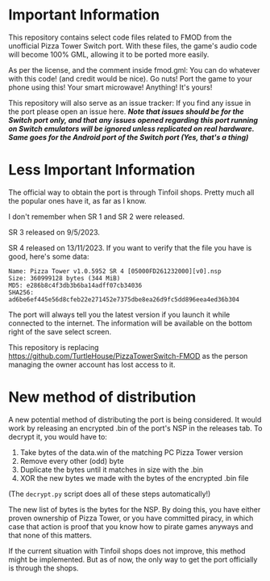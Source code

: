# Important Information
This repository contains select code files related to FMOD from the unofficial Pizza Tower Switch port.
With these files, the game's audio code will become 100% GML, allowing it to be ported more easily.

As per the license, and the comment inside fmod.gml: You can do whatever with this code! (and credit would be nice). Go nuts! Port the game to your phone using this! Your smart microwave! 
Anything! It's yours!


This repository will also serve as an issue tracker: If you find any issue in the port please open an issue here.
***Note that issues should be for the Switch port only, and that any issues opened regarding this port running on Switch emulators will be ignored unless replicated on real hardware.
Same goes for the Android port of the Switch port (Yes, that's a thing)***

# Less Important Information

The official way to obtain the port is through Tinfoil shops. Pretty much all the popular ones have it, as far as I know.

I don't remember when SR 1 and SR 2 were released.

SR 3 released on 9/5/2023.

SR 4 released on 13/11/2023. If you want to verify that the file you have is good, here's some data:
```
Name: Pizza Tower v1.0.5952 SR 4 [05000FD261232000][v0].nsp
Size: 360999128 bytes (344 MiB)
MD5: e286b8c4f3db3b6ba14adff07cb34036
SHA256: ad6be6ef445e56d8cfeb22e271452e7375dbe8ea26d9fc5dd896eea4ed36b304
```
The port will always tell you the latest version if you launch it while connected to the internet. The information will be available on the bottom right of the save select screen.

This repository is replacing https://github.com/TurtleHouse/PizzaTowerSwitch-FMOD
as the person managing the owner account has lost access to it.


# New method of distribution
A new potential method of distributing the port is being considered. It would work by releasing an encrypted .bin of the port's NSP in the releases tab. To decrypt it, you would have to:
1. Take bytes of the data.win of the matching PC Pizza Tower version
2. Remove every other (odd) byte
3. Duplicate the bytes until it matches in size with the .bin
4. XOR the new bytes we made with the bytes of the encrypted .bin file

(The `decrypt.py` script does all of these steps automatically!)

The new list of bytes is the bytes for the NSP. By doing this, you have either proven ownership of Pizza Tower,
or you have committed piracy, in which case that action is proof that you know how to pirate games anyways and that none of this matters.

If the current situation with Tinfoil shops does not improve, this method might be implemented. But as of now, the only way to get the port officially is through the shops.
